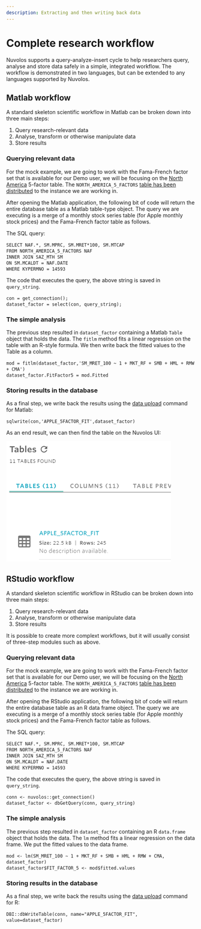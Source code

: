 ```yaml
---
description: Extracting and then writing back data
---
```


# Complete research workflow

Nuvolos supports a query-analyze-insert cycle to help researchers query, analyse and store data safely in a simple, integrated workflow. The workflow is demonstrated in two languages, but can be extended to any languages supported by Nuvolos.

## Matlab workflow

A standard skeleton scientific workflow in Matlab can be broken down into three main steps:

1. Query research-relevant data
2. Analyse, transform or otherwise manipulate data
3. Store results

### Querying relevant data

For the mock example, we are going to work with the Fama-French factor set that is available for our Demo user, we will be focusing on the [North America](https://mba.tuck.dartmouth.edu/pages/faculty/ken.french/Data_Library/f-f_5developed.html) 5-factor table. The `NORTH_AMERICA_5_FACTORS`  [table has been distributed](../work-with-data.md#distribute-data-you-need) to the instance we are working in.

After opening the Matlab application, the following bit of code will return the entire database table as a Matlab table-type object. The query we are executing is a merge of a monthly stock series table \(for Apple monthly stock prices\) and the Fama-French factor table as follows.

The SQL query:

```text
SELECT NAF.*, SM.MPRC, SM.MRET*100, SM.MTCAP 
FROM NORTH_AMERICA_5_FACTORS NAF 
INNER JOIN SAZ_MTH SM 
ON SM.MCALDT = NAF.DATE 
WHERE KYPERMNO = 14593
```

The code that executes the query, the above string is saved in `query_string`.

```text
con = get_connection();
dataset_factor = select(con, query_string);
```

### The simple analysis

The previous step resulted in `dataset_factor` containing a Matlab `Table` object that holds the data. The `fitlm` method fits a linear regression on the table with an R-style formula. We then write back the fitted values to the Table as a column.

```text
mod = fitlm(dataset_factor,'SM_MRET_100 ~ 1 + MKT_RF + SMB + HML + RMW + CMA')
dataset_factor.FitFactor5 = mod.Fitted
```

### Storing results in the database

As a final step, we write back the results using the [data upload](../upload-data-to-nuvolos/small-data-upload-scripts.md#3-matlab) command for Matlab:

```text
sqlwrite(con,'APPLE_5FACTOR_FIT',dataset_factor)
```

As an end result, we can then find the table on the Nuvolos UI:

![](../../.gitbook/assets/screenshot-2021-03-04-113019.png)

## RStudio workflow

A standard skeleton scientific workflow in RStudio can be broken down into three main steps:

1. Query research-relevant data
2. Analyse, transform or otherwise manipulate data
3. Store results

It is possible to create more complext workflows, but it will usually consist of three-step modules such as above.

### Querying relevant data

For the mock example, we are going to work with the Fama-French factor set that is available for our Demo user, we will be focusing on the [North America](https://mba.tuck.dartmouth.edu/pages/faculty/ken.french/Data_Library/f-f_5developed.html) 5-factor table. The `NORTH_AMERICA_5_FACTORS`  [table has been distributed](../work-with-data.md#distribute-data-you-need) to the instance we are working in.

After opening the RStudio application, the following bit of code will return the entire database table as an R data frame object. The query we are executing is a merge of a monthly stock series table \(for Apple monthly stock prices\) and the Fama-French factor table as follows.

The SQL query:

```text
SELECT NAF.*, SM.MPRC, SM.MRET*100, SM.MTCAP 
FROM NORTH_AMERICA_5_FACTORS NAF 
INNER JOIN SAZ_MTH SM 
ON SM.MCALDT = NAF.DATE 
WHERE KYPERMNO = 14593
```

The code that executes the query, the above string is saved in `query_string`.

```text
conn <- nuvolos::get_connection()
dataset_factor <- dbGetQuery(conn, query_string)
```

### The simple analysis

The previous step resulted in `dataset_factor` containing an R `data.frame` object that holds the data. The `lm` method fits a linear regression on the data frame. We put the fitted values to the data frame.

```text
mod <- lm(SM_MRET_100 ~ 1 + MKT_RF + SMB + HML + RMW + CMA, dataset_factor)
dataset_factor$FIT_FACTOR_5 <- mod$fitted.values
```

### Storing results in the database

As a final step, we write back the results using the [data upload](../upload-data-to-nuvolos/small-data-upload-scripts.md#2-r) command for R:

```text
DBI::dbWriteTable(conn, name="APPLE_5FACTOR_FIT", value=dataset_factor)
```





